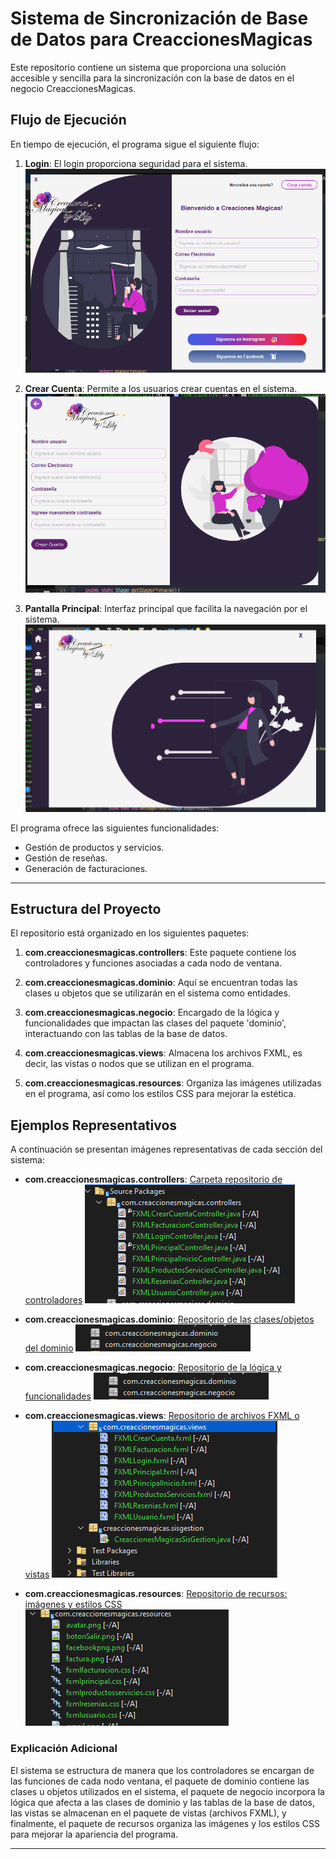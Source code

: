 
# Sistema de Sincronización de Base de Datos para CreaccionesMagicas

Este repositorio contiene un sistema que proporciona una solución accesible y sencilla para la sincronización con la base de datos en el negocio CreaccionesMagicas. 

## Flujo de Ejecución

En tiempo de ejecución, el programa sigue el siguiente flujo:

1. **Login**: El login proporciona seguridad para el sistema.
   ![Login](/readmeimg/login.PNG)

2. **Crear Cuenta**: Permite a los usuarios crear cuentas en el sistema.
   ![Crear Cuenta](/readmeimg/crearCuenta.PNG)

3. **Pantalla Principal**: Interfaz principal que facilita la navegación por el sistema.
   ![Pantalla Principal](/readmeimg/paginaPrincipal.PNG)

El programa ofrece las siguientes funcionalidades:

- Gestión de productos y servicios.
- Gestión de reseñas.
- Generación de facturaciones.

---



## Estructura del Proyecto

El repositorio está organizado en los siguientes paquetes:

1. **com.creaccionesmagicas.controllers**: Este paquete contiene los controladores y funciones asociadas a cada nodo de ventana.

2. **com.creaccionesmagicas.dominio**: Aquí se encuentran todas las clases u objetos que se utilizarán en el sistema como entidades.

3. **com.creaccionesmagicas.negocio**: Encargado de la lógica y funcionalidades que impactan las clases del paquete 'dominio', interactuando con las tablas de la base de datos.

4. **com.creaccionesmagicas.views**: Almacena los archivos FXML, es decir, las vistas o nodos que se utilizan en el programa.

5. **com.creaccionesmagicas.resources**: Organiza las imágenes utilizadas en el programa, así como los estilos CSS para mejorar la estética.

## Ejemplos Representativos

A continuación se presentan imágenes representativas de cada sección del sistema:

- **com.creaccionesmagicas.controllers**:
  [Carpeta repositorio de controladores](/src/com/creaccionesmagicas/controllers/)
  ![Controladores](/readmeimg/controller.PNG)


- **com.creaccionesmagicas.dominio**:
  [Repositorio de las clases/objetos del dominio](/src/com/creaccionesmagicas/dominio/)
  ![Dominio](/readmeimg/dominioNegocio.PNG)

- **com.creaccionesmagicas.negocio**:
  [Repositorio de la lógica y funcionalidades](/src/com/creaccionesmagicas/negocio/)
   ![Dominio](/readmeimg/dominioNegocio.PNG)

- **com.creaccionesmagicas.views**:
  [Repositorio de archivos FXML o vistas](/src/com/creaccionesmagicas/views/)
  ![views](/readmeimg/views.PNG)

- **com.creaccionesmagicas.resources**:
  [Repositorio de recursos: imágenes y estilos CSS](/src/com/creaccionesmagicas/resources/)
  ![Resources](/readmeimg/resources.PNG)
  
### Explicación Adicional

El sistema se estructura de manera que los controladores se encargan de las funciones de cada nodo ventana, el paquete de dominio contiene las clases u objetos utilizados en el sistema, el paquete de negocio incorpora la lógica que afecta a las clases de dominio y las tablas de la base de datos, las vistas se almacenan en el paquete de vistas (archivos FXML), y finalmente, el paquete de recursos organiza las imágenes y los estilos CSS para mejorar la apariencia del programa.

---


